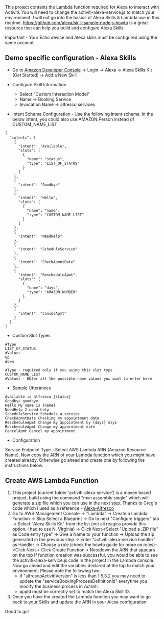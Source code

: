 
This project contains the Lambda function required for Alexa to interact with Activiti. You will need to change the activiti-alexa-service.js to match your environment. I will not go into the basics of Alexa Skills & Lambda use in this readme. https://github.com/alexa/skill-sample-nodejs-howto is a great resource that can help you build and configure Alexa Skills.

Important - Your Echo device and Alexa skills must be configured using the same account

## Demo specific configuration - Alexa Skills

* Go to [Amazon Developer Console](https://developer.amazon.com/edw/home.html#/) -> Login -> Alexa -> Alexa Skills Kit (Get Started) -> Add a New Skill

* Configure Skill Information
	* Select "Custom Interaction Model"
	* Name -> Booking Service
	* Invocation Name -> alfresco services

* Intent Schema Configuration - Use the following intent schema. In the below intent, you could also use AMAZON.Person instead of CUSTOM_NAME_LIST
```
{
  "intents": [
    {
      "intent": "Available",
      "slots": [
        {
          "name": "status",
          "type": "LIST_OF_STATUS"
        }
      ]
    },
    {
      "intent": "Goodbye"
    },
    {
      "intent": "Hello",
      "slots": [
        {
          "name": "name",
          "type": "CUSTOM_NAME_LIST"
        }
      ]
    },
    {
      "intent": "NeedHelp"
    },
    {
      "intent": "ScheduleService"
    },
    {
      "intent": "CheckApmntDate"
    },
    {
      "intent": "RescheduleApmt",
      "slots": [
        {
          "name": "days",
          "type": "AMAZON.NUMBER"
        }
      ]
    },
    {
      "intent": "CancelApmt"
    }
  ]
}
```
* Custom Slot Types
```
#Type
LIST_OF_STATUS	
#Values 
up
down

#Type - required only if you using this slot type
CUSTOM_NAME_LIST
#Values - ENter all the possible name values you want to enter here
```

* Sample Utterances
```
Available is alfresco {status}
Goodbye goodbye
Hello My name is {name}
NeedHelp I need help
ScheduleService Schedule a service
CheckApmntDate Checking my appointment date
RescheduleApmt Change my appointment by {days} days
RescheduleApmt Change my appointment date
CancelApmt Cancel my appointment
```
* Configuration

Service Endpoint Type - Select AWS Lambda ARN (Amazon Resource Name). Now copy the ARN of your Lambda function which you might have created already. Otherwise go ahead and create one by following the instructions below.

## Create AWS Lambda Function

1. This project (current folder 'activiti-alexa-service') is a maven based project, build using the command "mvn assembly:single" which will generate a zip file which you can use in the next step. Thanks to Greg's code which I used as a reference - [Alexa-Alfresco](https://github.com/melahn/alexa-alfresco)
2. Go to AWS Management Console -> "Lambda" -> Create a Lambda Function -> Skip Select a Blueprint -> Go to next "Configure triggers" tab -> Select "Alexa Skills Kit" from the list (not all reagios provide this option. I had to use N. Virginia) -> Click Next->Select "Upload a .ZIP file" as Code entry type" -> Give a Name to your function -> Upload the zip generated in the previous step -> Enter "activiti-alexa-service.handler" as Handler -> Choose a role (check the howto guide for more on roles)->Click Next-> Click Create Function-> Notedown the ARN that appears on the top
If function creation was successful, you would be able to see the activiti-alexa-service.js code in the project in the Lambda console. Now go ahead and edit the variables declared at the top to match your environment. Please note the following two:
	* if "alfrescoActivitiVersion" is less than 1.5.3.2 you may need to update the "serviceBookingProcessDefinitionId" everytime you modify the business process in Activiti.
	* appId must be correctly set to match the Alexa Skill ID. 
3. Once you have the created the Lambda function you may want to go back to your Skills and update the ARN in your Alexa configuration

Good to go!



